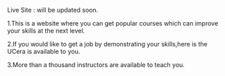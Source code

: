 Live Site : will be updated soon.

1.This is a website where you can get popular courses which can improve your skills at the next level.

2.If you would like to get a job by demonstrating your skills,here is the UCera is available to you.

3.More than a thousand instructors are available to teach you.

